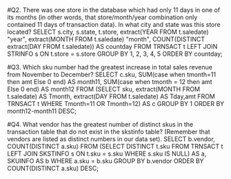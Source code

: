 
#Q2. There was one store in the database which had only 11 days in one of its months (in other words, that store/month/year combination only contained 11 days of transaction data). In what city and state was this store located?
  SELECT s.city, s.state, t.store, extract(YEAR FROM t.saledate) "year", 
  extract(MONTH FROM t.saledate) "month", COUNT(DISTINCT extract(DAY FROM t.saledate)) AS countday
  FROM TRNSACT t LEFT JOIN STRINFO s
  ON t.store = s.store
  GROUP BY 1, 2, 3, 4, 5
  ORDER BY countday;
	

#Q3. Which sku number had the greatest increase in total sales revenue from November to December?
  SELECT c.sku, SUM(case when tmonth=11 then amt Else 0 end) AS month11, SUM(case when tmonth = 12 then amt Else 0 end) AS month12
	FROM (SELECT sku, extract(MONTH FROM t.saledate) AS Tmonth, extract(DAY FROM t.saledate) AS Tday,amt 
			FROM TRNSACT t WHERE Tmonth=11 OR Tmonth=12) AS c 
	GROUP BY 1
	ORDER BY month12-month11 DESC;
	
#Q4. What vendor has the greatest number of distinct skus in the transaction table that do not exist in the skstinfo table? (Remember that vendors are listed as distinct numbers in our data set).
SELECT b.vendor, COUNT(DISTINCT a.sku)
FROM (SELECT DISTINCT t.sku FROM TRNSACT t LEFT JOIN SKSTINFO s ON t.sku = s.sku WHERE s.sku IS NULL) AS a,  SKUINFO AS b
WHERE a.sku = b.sku
GROUP BY b.vendor
ORDER BY COUNT(DISTINCT a.sku) DESC;
